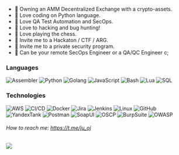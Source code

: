 - 👾 Owning an AMM Decentralized Exchange with a crypto-assets.
- 👾 Love coding on Python language.
- 👾 Love QA Test Automation and SecOps.
- 👾 Love to hacking and bug hunting! 
- 👾 Love playing the chess.
- 👾 Invite me to a Hackaton / CTF / ARG.
- 👾 Invite me to a private security program.
- 👾 Can be your remote SecOps Engineer or a QA/QC Engineer c;


### Languages

![Assembler](https://img.shields.io/badge/-Assembler-000?&logo=Assembler)
![Python](https://img.shields.io/badge/-Python-000?&logo=Python)
![Golang](https://img.shields.io/badge/-Go-000?&logo=Go)
![JavaScript](https://img.shields.io/badge/-JavaScript-000?&logo=JavaScript)
![Bash](https://img.shields.io/badge/-Bash-000?&logo=Bash)
![Lua](https://img.shields.io/badge/-Lua-000?&logo=Lua)
![SQL](https://img.shields.io/badge/-MySQL-000?&logo=MySQL)

### Technologies

![AWS](https://img.shields.io/badge/-AWS-000?&logo=Amazon-AWS&logoColor=fff)
![CI/CD](https://img.shields.io/badge/-CI%2FCD-000?&logo=CircleCI&logoColor=fff)
![Docker](https://img.shields.io/badge/-Docker-000?&logo=Docker)
![Jira](https://img.shields.io/badge/-Jira-000?&logo=Jira-Software&logoColor=0052CC)
![Jenkins](https://img.shields.io/badge/-Jenkins-000?&logo=Jenkins)
![Linux](https://img.shields.io/badge/-Linux-000?&logo=Linux&logoColor=FCC624)
![GitHub](https://img.shields.io/badge/-GitHub-000?&logo=GitHub)
![YandexTank](https://img.shields.io/badge/-YandexTank-000?&logo=YandexTank)
![Postman](https://img.shields.io/badge/-Postman-000?&logo=Postman&logoColor=FCC624)
![SoapUI](https://img.shields.io/badge/-SoapUI-000?&logo=SoapUI&logoColor=FCC624)
![OSCP](https://img.shields.io/badge/-OSCP-000)
![BurpSuite](https://img.shields.io/badge/-BurpSuite-000)
![OWASP](https://img.shields.io/badge/OWASP--000)

###### How to reach me: https://t.me/ju_oj

<img src="https://www.immuniweb.com/images/owasp-top-10.jpg">
